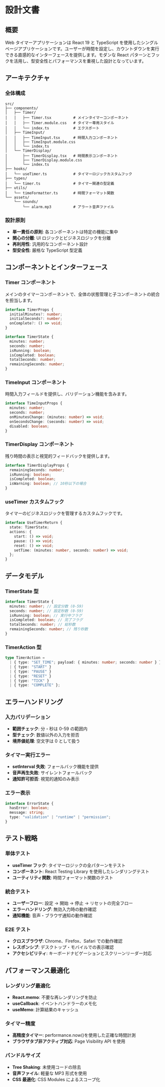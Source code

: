 # 設計文書

## 概要

Web タイマーアプリケーションは React 19 と TypeScript を使用したシングルページアプリケーションです。ユーザーが時間を設定し、カウントダウンを実行できる直感的なインターフェースを提供します。モダンな React パターンとフックを活用し、型安全性とパフォーマンスを重視した設計となっています。

## アーキテクチャ

### 全体構成

```
src/
├── components/
│   ├── Timer/
│   │   ├── Timer.tsx          # メインタイマーコンポーネント
│   │   ├── Timer.module.css   # タイマー専用スタイル
│   │   └── index.ts           # エクスポート
│   ├── TimeInput/
│   │   ├── TimeInput.tsx      # 時間入力コンポーネント
│   │   ├── TimeInput.module.css
│   │   └── index.ts
│   └── TimerDisplay/
│       ├── TimerDisplay.tsx   # 時間表示コンポーネント
│       ├── TimerDisplay.module.css
│       └── index.ts
├── hooks/
│   └── useTimer.ts            # タイマーロジックカスタムフック
├── types/
│   └── timer.ts               # タイマー関連の型定義
├── utils/
│   └── timeFormatter.ts       # 時間フォーマット関数
└── assets/
    └── sounds/
        └── alarm.mp3          # アラート音声ファイル
```

### 設計原則

- **単一責任の原則**: 各コンポーネントは特定の機能に集中
- **関心の分離**: UI ロジックとビジネスロジックを分離
- **再利用性**: 汎用的なコンポーネント設計
- **型安全性**: 厳格な TypeScript 型定義

## コンポーネントとインターフェース

### Timer コンポーネント

メインのタイマーコンポーネントで、全体の状態管理と子コンポーネントの統合を担当します。

```typescript
interface TimerProps {
  initialMinutes?: number;
  initialSeconds?: number;
  onComplete?: () => void;
}

interface TimerState {
  minutes: number;
  seconds: number;
  isRunning: boolean;
  isCompleted: boolean;
  totalSeconds: number;
  remainingSeconds: number;
}
```

### TimeInput コンポーネント

時間入力フィールドを提供し、バリデーション機能を含みます。

```typescript
interface TimeInputProps {
  minutes: number;
  seconds: number;
  onMinutesChange: (minutes: number) => void;
  onSecondsChange: (seconds: number) => void;
  disabled: boolean;
}
```

### TimerDisplay コンポーネント

残り時間の表示と視覚的フィードバックを提供します。

```typescript
interface TimerDisplayProps {
  remainingSeconds: number;
  isRunning: boolean;
  isCompleted: boolean;
  isWarning: boolean; // 10秒以下の場合
}
```

### useTimer カスタムフック

タイマーのビジネスロジックを管理するカスタムフックです。

```typescript
interface UseTimerReturn {
  state: TimerState;
  actions: {
    start: () => void;
    pause: () => void;
    reset: () => void;
    setTime: (minutes: number, seconds: number) => void;
  };
}
```

## データモデル

### TimerState 型

```typescript
interface TimerState {
  minutes: number; // 設定分数 (0-59)
  seconds: number; // 設定秒数 (0-59)
  isRunning: boolean; // 実行中フラグ
  isCompleted: boolean; // 完了フラグ
  totalSeconds: number; // 総秒数
  remainingSeconds: number; // 残り秒数
}
```

### TimerAction 型

```typescript
type TimerAction =
  | { type: "SET_TIME"; payload: { minutes: number; seconds: number } }
  | { type: "START" }
  | { type: "PAUSE" }
  | { type: "RESET" }
  | { type: "TICK" }
  | { type: "COMPLETE" };
```

## エラーハンドリング

### 入力バリデーション

- **範囲チェック**: 分・秒は 0-59 の範囲内
- **型チェック**: 数値以外の入力を拒否
- **境界値処理**: 空文字は 0 として扱う

### タイマー実行エラー

- **setInterval 失敗**: フォールバック機能を提供
- **音声再生失敗**: サイレントフォールバック
- **通知許可拒否**: 視覚的通知のみ表示

### エラー表示

```typescript
interface ErrorState {
  hasError: boolean;
  message: string;
  type: "validation" | "runtime" | "permission";
}
```

## テスト戦略

### 単体テスト

- **useTimer フック**: タイマーロジックの全パターンをテスト
- **コンポーネント**: React Testing Library を使用したレンダリングテスト
- **ユーティリティ関数**: 時間フォーマット関数のテスト

### 統合テスト

- **ユーザーフロー**: 設定 → 開始 → 停止 → リセットの完全フロー
- **エラーハンドリング**: 無効入力時の動作確認
- **通知機能**: 音声・ブラウザ通知の動作確認

### E2E テスト

- **クロスブラウザ**: Chrome、Firefox、Safari での動作確認
- **レスポンシブ**: デスクトップ・モバイルでの表示確認
- **アクセシビリティ**: キーボードナビゲーションとスクリーンリーダー対応

## パフォーマンス最適化

### レンダリング最適化

- **React.memo**: 不要な再レンダリングを防止
- **useCallback**: イベントハンドラーのメモ化
- **useMemo**: 計算結果のキャッシュ

### タイマー精度

- **高精度タイマー**: performance.now()を使用した正確な時間計測
- **ブラウザタブ非アクティブ対応**: Page Visibility API を使用

### バンドルサイズ

- **Tree Shaking**: 未使用コードの除去
- **音声ファイル**: 軽量な MP3 形式を使用
- **CSS 最適化**: CSS Modules によるスコープ化
